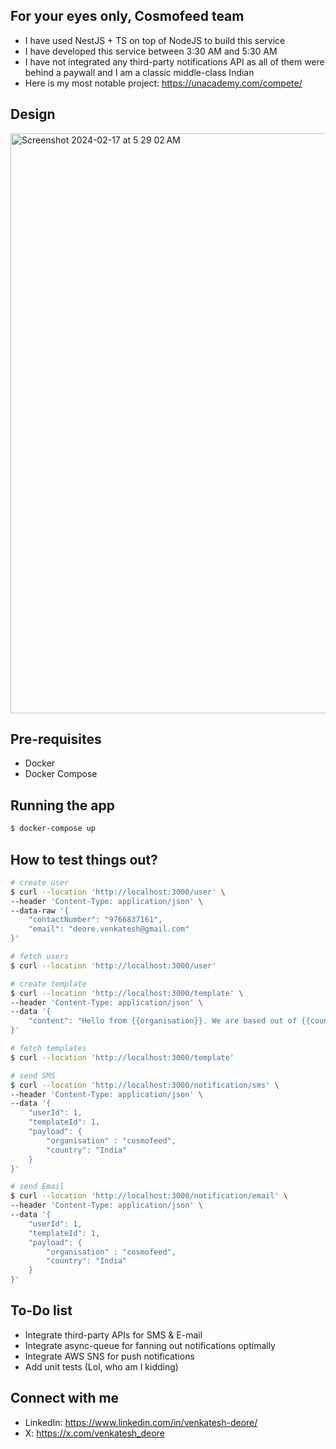 ## For your eyes only, Cosmofeed team
- I have used NestJS + TS on top of NodeJS to build this service
- I have developed this service between 3:30 AM and 5:30 AM
- I have not integrated any third-party notifications API as all of them were behind a paywall and I am a classic middle-class Indian
- Here is my most notable project: https://unacademy.com/compete/

## Design
<img width="928" alt="Screenshot 2024-02-17 at 5 29 02 AM" src="https://github.com/codebreaker343/notifier/assets/26453487/3f900a7e-387d-43b1-890d-0e7575906b80">


## Pre-requisites
- Docker
- Docker Compose

## Running the app

```bash
$ docker-compose up
```

## How to test things out?

```bash
# create user
$ curl --location 'http://localhost:3000/user' \
--header 'Content-Type: application/json' \
--data-raw '{
    "contactNumber": "9766837161",
    "email": "deore.venkatesh@gmail.com"
}'

# fetch users
$ curl --location 'http://localhost:3000/user'

# create template
$ curl --location 'http://localhost:3000/template' \
--header 'Content-Type: application/json' \
--data '{
    "content": "Hello from {{organisation}}. We are based out of {{country}}"
}'

# fetch templates
$ curl --location 'http://localhost:3000/template'

# send SMS
$ curl --location 'http://localhost:3000/notification/sms' \
--header 'Content-Type: application/json' \
--data '{
    "userId": 1,
    "templateId": 1,
    "payload": {
        "organisation" : "cosmofeed",
        "country": "India"
    }
}'

# send Email
$ curl --location 'http://localhost:3000/notification/email' \
--header 'Content-Type: application/json' \
--data '{
    "userId": 1,
    "templateId": 1,
    "payload": {
        "organisation" : "cosmofeed",
        "country": "India"
    }
}'
```

## To-Do list
- Integrate third-party APIs for SMS & E-mail
- Integrate async-queue for fanning out notifications optimally
- Integrate AWS SNS for push notifications
- Add unit tests (Lol, who am I kidding)


## Connect with me
- LinkedIn: https://www.linkedin.com/in/venkatesh-deore/
- X: https://x.com/venkatesh_deore
